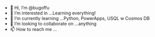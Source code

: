- 👋 Hi, I’m @bugoffu
- 👀 I’m interested in ...Learning everything!
- 🌱 I’m currently learning ...Python, PowerApps, USQL w Cosmos DB
- 💞️ I’m looking to collaborate on ...anything
- 📫 How to reach me ...

<!---
bugoffu/bugoffu is a ✨ special ✨ repository because its `README.md` (this file) appears on your GitHub profile.
You can click the Preview link to take a look at your changes.
--->
